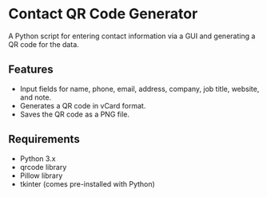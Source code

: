 # Contact QR Code Generator

A Python script for entering contact information via a GUI and generating a QR code for the data.

## Features

- Input fields for name, phone, email, address, company, job title, website, and note.
- Generates a QR code in vCard format.
- Saves the QR code as a PNG file.

## Requirements

- Python 3.x
- qrcode library
- Pillow library
- tkinter (comes pre-installed with Python)
